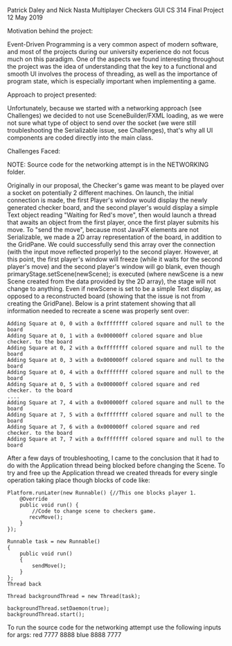 Patrick Daley and Nick Nasta
Multiplayer Checkers GUI
CS 314 Final Project
12 May 2019


Motivation behind the project:

Event-Driven Programming is a very common aspect of modern software, and most of the projects during our university experience
do not focus much on this paradigm. One of the aspects we found interesting throughout the project was the idea of understanding
that the key to a functional and smooth UI involves the process of threading, as well as the importance of program state, which
is especially important when implementing a game.

Approach to project presented:

Unfortunately, because we started with a networking approach (see Challenges) we decided to not use SceneBuilder/FXML loading, 
as we were not sure what type of object to send over the socket (we were still troubleshooting the Serializable issue, see Challenges), that's why all UI components are coded directly into the main class.

Challenges Faced:

NOTE: Source code for the networking attempt is in the NETWORKING folder.

Originally in our proposal, the Checker's game was meant to be played over a socket on potentially 2 different machines. 
On launch, the initial connection is made, the first Player's window would display the newly generated checker board, 
and the second player's would display a simple Text object reading "Waiting for Red's move", then would launch a thread 
that awaits an object from the first player, once the first player submits his move. To "send the move", because most
JavaFX elements are not Serializable, we made a 2D array representation of the board, in addition to the GridPane.
We could successfully send this array over the connection (with the input move reflected properly) to the second player.
However, at this point, the first player's window will freeze (while it waits for the second player's move) and the
second player's window will go blank, even though primaryStage.setScene(newScene); is executed (where newScene is a
new Scene created from the data provided by the 2D array), the stage will not change to anything. Even if newScene
is set to be a simple Text display, as opposed to a reconstructed board (showing that the issue is not from creating the
GridPane). Below is a print statement showing that all information needed to recreate a scene was properly sent over:

	Adding Square at 0, 0 with a 0xffffffff colored square and null to the board
	Adding Square at 0, 1 with a 0x000000ff colored square and blue checker. to the board
	Adding Square at 0, 2 with a 0xffffffff colored square and null to the board
	Adding Square at 0, 3 with a 0x000000ff colored square and null to the board
	Adding Square at 0, 4 with a 0xffffffff colored square and null to the board
	Adding Square at 0, 5 with a 0x000000ff colored square and red checker. to the board
	....
	Adding Square at 7, 4 with a 0x000000ff colored square and null to the board
	Adding Square at 7, 5 with a 0xffffffff colored square and null to the board
	Adding Square at 7, 6 with a 0x000000ff colored square and red checker. to the board
	Adding Square at 7, 7 with a 0xffffffff colored square and null to the board

After a few days of troubleshooting, I came to the conclusion that it had to do with the Application thread being blocked
before changing the Scene. To try and free up the Application thread we created threads for every single operation taking place
though blocks of code like:

    Platform.runLater(new Runnable() {//This one blocks player 1.
	    @Override
	    public void run() {
	        //Code to change scene to checkers game.
	       recvMove();
	    }
	});

    Runnable task = new Runnable()
    {
        public void run()
        {
            sendMove();
        }
    };
    Thread back
     
    Thread backgroundThread = new Thread(task);
    
    backgroundThread.setDaemon(true);
    backgroundThread.start();

To run the source code for the networking attempt use the following inputs for args:
red 7777 8888
blue 8888 7777

